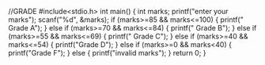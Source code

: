 //GRADE
#include<stdio.h>
int main()
{
	int marks;
	printf("enter your marks");
	scanf("%d", &marks);
	if (marks>=85 && marks<=100)
	{
		printf(" Grade A");
	}
	else if (marks>=70 && marks<=84)
	{
		printf(" Grade B");
	}
	else if (marks>=55 && marks<=69)
	{
		printf(" Grade C");
	}
	else if (marks>=40 && marks<=54)
	{
		printf("Grade D");
	}
	else if (marks>=0 && marks<40)
	{
		printf("Grade F");
	}
	else
	{
		printf("invalid marks");
	}
	return 0;
 } 
 
